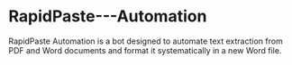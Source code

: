 # RapidPaste---Automation
RapidPaste Automation is a bot designed to automate text extraction from PDF and Word documents and format it systematically in a new Word file.

